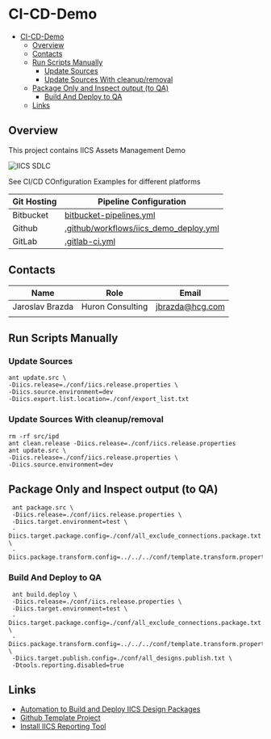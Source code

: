 # CI-CD-Demo
<!-- TOC -->

- [CI-CD-Demo](#ci-cd-demo)
  - [Overview](#overview)
  - [Contacts](#contacts)
  - [Run Scripts Manually](#run-scripts-manually)
    - [Update Sources](#update-sources)
    - [Update Sources With cleanup/removal](#update-sources-with-cleanupremoval)
  - [Package Only and Inspect output (to QA)](#package-only-and-inspect-output-to-qa)
    - [Build And Deploy to QA](#build-and-deploy-to-qa)
  - [Links](#links)

<!-- /TOC -->

## Overview

This project contains IICS Assets Management Demo

![IICS SDLC](https://lucid.app/publicSegments/view/d3840491-8db9-4ba9-a146-79ea3bb9eb95/image.png)

See CI/CD COnfiguration Examples for different platforms

| Git Hosting | Pipeline Configuration                                                           |
| ----------- | -------------------------------------------------------------------------------- |
| Bitbucket   | [bitbucket-pipelines.yml](bitbucket-pipelines.yml)                               |
| Github      | [.github/workflows/iics_demo_deploy.yml](.github/workflows/iics_demo_deploy.yml) |
| GitLab      | [.gitlab-ci.yml](.gitlab-ci.yml)                                                 |

## Contacts

| Name            | Role             | Email                                     |
| --------------- | ---------------- | ----------------------------------------- |
| Jaroslav Brazda | Huron Consulting | [jbrazda@hcg.com](mailto:jbrazda@hcg.com) |
|                 |                  |                                           |

## Run Scripts Manually

### Update Sources

```shell
ant update.src \
-Diics.release=./conf/iics.release.properties \
-Diics.source.environment=dev
-Diics.export.list.location=./conf/export_list.txt
```

### Update Sources With cleanup/removal

```shell
rm -rf src/ipd
ant clean.release -Diics.release=./conf/iics.release.properties
ant update.src \
-Diics.release=./conf/iics.release.properties \
-Diics.source.environment=dev
```

## Package Only and Inspect output (to QA)

```shell
 ant package.src \
 -Diics.release=./conf/iics.release.properties \
 -Diics.target.environment=test \
 -Diics.target.package.config=./conf/all_exclude_connections.package.txt \
 -Diics.package.transform.config=../../../conf/template.transform.properties
```

### Build And Deploy to QA

```shell
 ant build.deploy \
 -Diics.release=./conf/iics.release.properties \
 -Diics.target.environment=test \
 -Diics.target.package.config=./conf/all_exclude_connections.package.txt \
 -Diics.package.transform.config=../../../conf/template.transform.properties \
 -Diics.target.publish.config=./conf/all_designs.publish.txt \
 -Dtools.reporting.disabled=true
```

## Links

- [Automation to Build and Deploy IICS Design Packages](https://github.com/jbrazda/icai-ips-bundle/blob/master/doc/build.md)
- [Github Template Project](https://github.com/jbrazda/iics-project-template)
- [Install IICS Reporting Tool](https://github.com/jbrazda/iics-reporting-tools)
